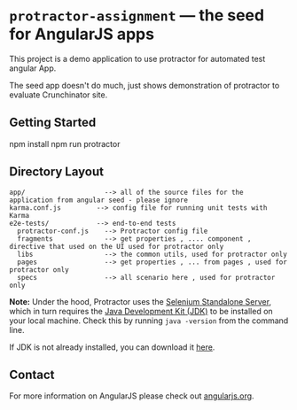 # `protractor-assignment` — the seed for AngularJS apps

This project is a demo application to use protractor for automated test angular App.

The seed app doesn't do much, just shows demonstration of protractor to evaluate Crunchinator site.


## Getting Started

npm install
npm run protractor


## Directory Layout

```
app/                    --> all of the source files for the application from angular seed - please ignore
karma.conf.js         --> config file for running unit tests with Karma
e2e-tests/            --> end-to-end tests
  protractor-conf.js    --> Protractor config file
  fragments             --> get properties , .... component , directive that used on the UI used for protractor only
  libs                  --> the common utils, used for protractor only
  pages                 --> get properties , ... from pages , used for protractor only
  specs                 --> all scenario here , used for protractor only
```


**Note:**
Under the hood, Protractor uses the [Selenium Standalone Server][selenium], which in turn requires
the [Java Development Kit (JDK)][jdk] to be installed on your local machine. Check this by running
`java -version` from the command line.

If JDK is not already installed, you can download it [here][jdk-download].


## Contact

For more information on AngularJS please check out [angularjs.org][angularjs].


[angularjs]: https://angularjs.org/
[bower]: http://bower.io/
[git]: https://git-scm.com/
[http-server]: https://github.com/indexzero/http-server
[jasmine]: https://jasmine.github.io/
[jdk]: https://wikipedia.org/wiki/Java_Development_Kit
[jdk-download]: http://www.oracle.com/technetwork/java/javase/downloads
[karma]: https://karma-runner.github.io/
[local-app-url]: http://localhost:8000/index.html
[node]: https://nodejs.org/
[npm]: https://www.npmjs.org/
[protractor]: http://www.protractortest.org/
[selenium]: http://docs.seleniumhq.org/
[travis]: https://travis-ci.org/
[travis-docs]: https://docs.travis-ci.com/user/getting-started
